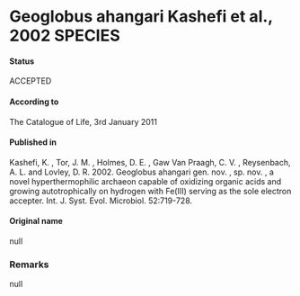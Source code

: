 Geoglobus ahangari Kashefi et al., 2002 SPECIES
=======

#### Status
ACCEPTED

#### According to
The Catalogue of Life, 3rd January 2011

#### Published in
Kashefi, K. , Tor, J. M. , Holmes, D. E. , Gaw Van Praagh, C. V. , Reysenbach, A. L. and Lovley, D. R. 2002. Geoglobus ahangari gen. nov. , sp. nov. , a novel hyperthermophilic archaeon capable of oxidizing organic acids and growing autotrophically on hydrogen with Fe(III) serving as the sole electron accepter. Int. J. Syst. Evol. Microbiol. 52:719-728.

#### Original name
null

### Remarks
null